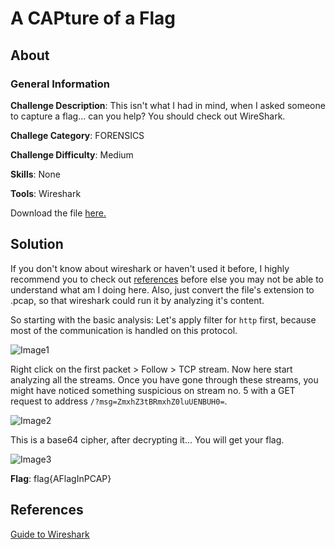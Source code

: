 # A CAPture of a Flag
## About

### General Information

__Challenge Description__: This isn't what I had in mind, when I asked someone to capture a flag... can you help? You should check out WireShark.

__Challege Category__: FORENSICS

__Challenge Difficulty__: Medium

__Skills__: None

__Tools__: Wireshark

Download the file [here.](https://mega.nz/#!3WhAWKwR!1T9cw2srN2CeOQWeuCm0ZVXgwk-E2v-TrPsZ4HUQ_f4)

## Solution

If you don't know about wireshark or haven't used it before, I highly recommend you to check out [references](#References) before else you may not be able to understand what am I doing here. Also, just convert the file's extension to .pcap, so that wireshark could run it by analyzing it's content.

So starting with the basic analysis: Let's apply filter for ```http``` first, because most of the communication is handled on this protocol.

![Image1](https://github.com/iParamjotSingh/WriteUps/blob/master/CTFlearn/A%20CAPture%20of%20a%20Flag/1.png)

Right click on the first packet > Follow > TCP stream. Now here start analyzing all the streams. Once you have gone through these streams, you might have noticed something suspicious on stream no. 5 with a GET request to address ```/?msg=ZmxhZ3tBRmxhZ0luUENBUH0=```. 

![Image2](https://github.com/iParamjotSingh/WriteUps/blob/master/CTFlearn/A%20CAPture%20of%20a%20Flag/2.png)

This is a base64 cipher, after decrypting it... You will get your flag.

![Image3](https://github.com/iParamjotSingh/WriteUps/blob/master/CTFlearn/A%20CAPture%20of%20a%20Flag/3.png)

__Flag__: flag{AFlagInPCAP} 

## References

[Guide to Wireshark](https://www.wireshark.org/docs/wsug_html_chunked/)

